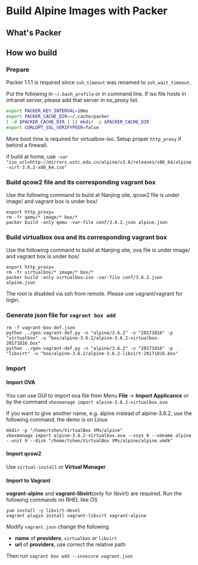 # Build Alpine Images with Packer

## What's Packer

## How wo build

### Prepare

Packer 1.1.1 is required since `ssh_timeout` was renamed to `ssh_wait_timeout`.

Put the following in `~/.bash_profile` or in command line.
If iso file hosts in intranet server, please add that server in no_proxy list.

```bash
export PACKER_KEY_INTERVAL=10ms
export PACKER_CACHE_DIR=~/.cache/packer
[ -d $PACKER_CACHE_DIR ] || mkdir -p $PACKER_CACHE_DIR
export CURLOPT_SSL_VERIFYPEER=false
```

More boot time is required for virtualbox-iso. Setup proper `http_proxy` if behind a firewall.

if build at home, use `-var "iso_url=http://mirrors.ustc.edu.cn/alpine/v3.6/releases/x86_64/alpine-virt-3.6.2-x86_64.iso"`

### Build qcow2 file and its corresponding vagrant box

Use the following command to build  at Nanjing site, qcow2 file is under image/ and vagrant box is under box/

```shell
export http_proxy=
rm -fr qemu/* image/* box/*
packer build -only qemu -var-file conf/3.6.2.json alpine.json
```

### Build virtualbox ova and its corresponding vagrant box

Use the following command to build at Nanjing site, ova file is under image/ and vagrant box is under box/

```shell
export http_proxy=
rm -fr virtualbox/* image/* box/*
packer build -only virtualbox-iso -var-file conf/3.6.2.json alpine.json
```

The root is disabled via ssh from remote. Please use vagrant/vagrant for login.

### Generate json file for `vagrant box add`

```shell
rm -f vagrant-box-def.json
python ../gen-vagrant-def.py -n "alpine/3.6.2" -v "20171016" -p "virtualbox" -u "box/alpine-3.6.2/alpine-3.6.2-virtualbox-20171016.box"
python ../gen-vagrant-def.py -n "alpine/3.6.2" -v "20171016" -p "libvirt" -u "box/alpine-3.6.2/alpine-3.6.2-libvirt-20171016.box"
```

### Import

#### Import OVA

You can use GUI to import ova file from Menu **File** -> **Import Applicance** or by the command `vboxmanage import alpine-3.6.2-virtualbox.ova`

If you want to give another name, e.g. alpine instead of alpine-3.6.2, use the following command, the demo is on Linux

```shell
mkdir -p "/home/tshen/VirtualBox VMs/alpine"
vboxmanage import alpine-3.6.2-virtualbox.ova --vsys 0 --vmname alpine --unit 9 --disk "/home/tshen/VirtualBox VMs/alpine/alpine.vmdk"
```

#### Import qcow2

Use `virtual-install` or **Virtual Manager**

#### Import to Vagrant

**vagrant-alpine** and **vagrant-libvirt**(only for libvirt) are required. Run the following commands on RHEL like OS

```shell
yum install -y libvirt-devel
vagrant plugin install vagrant-libvirt vagrant-alpine
```

Modify `vagrant.json` change the following

- **name** of **providers**, `virtualbox` or `libvirt`
- **url** of **providers**, use correct the relative path

Then run `vagrant box add --insecure vagrant.json`
